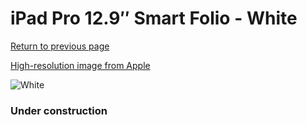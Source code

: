 # iPad Pro 12.9″ Smart Folio - White

[Return to previous page](/ipad_pro4)

[High-resolution image from Apple](https://store.storeimages.cdn-apple.com/8756/as-images.apple.com/is/MXT82?wid=4500&hei=4500&fmt=png)

<div style="width: 384px"><img src="/everysource/MXT82.png" alt="White"></div>

### Under construction
